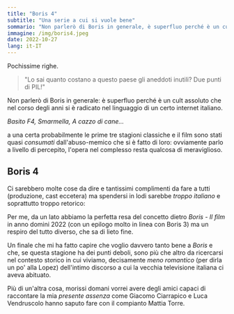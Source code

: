 ```yaml
---
title: "Boris 4"
subtitle: "Una serie a cui si vuole bene"
sommario: "Non parlerò di Boris in generale, è superfluo perché è un cult assoluto che nel corso degli anni si è radicato nel linguaggio di un certo internet italiano..."
immagine: /img/boris4.jpeg
date: 2022-10-27
lang: it-IT
---
```


Pochissime righe.

> "Lo sai quanto costano a questo paese gli aneddoti inutili? Due punti di PIL!" 

Non parlerò di Boris in generale: è superfluo perché è un cult assoluto che nel corso degli anni si è radicato nel linguaggio di un certo internet italiano.

_Basito F4, Smarmella, A cazzo di cane..._

a una certa probabilmente le prime tre stagioni classiche e il film sono stati quasi _consumati_ dall'abuso-memico che si è fatto di loro: ovviamente parlo a livello di percepito, l'opera nel complesso resta qualcosa di meraviglioso.

## Boris 4 

Ci sarebbero molte cose da dire e tantissimi complimenti da fare a tutti (produzione, cast eccetera) ma spendersi in lodi sarebbe _troppo italiano_ e soprattutto troppo retorico: 

Per me, da un lato abbiamo la perfetta resa del concetto dietro _Boris - Il film_ in anno domini 2022 (con un epilogo molto in linea con Boris 3) ma un respiro del tutto diverso, che sa di lieto fine.

Un finale che mi ha fatto capire che voglio davvero tanto bene a _Boris_ e che, se questa stagione ha dei punti deboli, sono più che altro da ricercarsi nel contesto storico in cui viviamo, decisamente _meno romantico_ (per dirla un po' alla Lopez) dell'intimo discorso a cui la vecchia televisione italiana ci aveva abituato.

Più di un'altra cosa, morissi domani vorrei avere degli amici capaci di raccontare la mia _presente assenza_ come Giacomo Ciarrapico e Luca Vendruscolo hanno saputo fare con il compianto Mattia Torre.